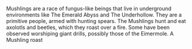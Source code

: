 Mushlings are a race of fungus-like beings that live in underground environments like The Emerald Abyss and The Underhollow. They are a primitive people, armed with hunting spears. The Mushlings hunt and eat axolotls and beetles, which they roast over a fire. Some have been observed worshiping giant drills, possibly those of the Eimermole.
A Mushling roast
